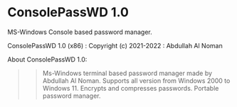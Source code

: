 # ConsolePassWD 1.0
 MS-Windows Console based password manager.

ConsolePassWD 1.0 (x86) : Copyright (c) 2021-2022 : Abdullah Al Noman

About ConsolePassWD 1.0:
>> Ms-Windows terminal based password manager made by Abdullah Al Noman.
>> Supports all version from Windows 2000 to Windows 11.
>> Encrypts and compresses passwords.
>> Portable password manager.
